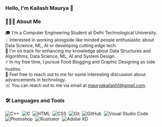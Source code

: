 ### **Hello, I'm Kailash Maurya** 👋

### 👨🏻‍💻 About Me
🎓 I'm a Computer Engineering Student at Delhi Technological University.\
💡 Interested in working alongside like minded people enthusiastic about Data Science, ML, AI or developing cutting edge tech.\
🌱 I'm on track for enhancing my knowledge about Data Structures and Algorithms, Data Science, ML, AI and System Design.\
⚡ In my free time, I pursue Food Blogging and Graphic Designing as side hustles.\
💬 Feel free to reach out to me for some interesting discussion about advancements in technology.\
✉️ You can reach out to me via email at mauryakailash1@gmail.com.

### 🛠 Languages and Tools
![C++](https://img.shields.io/badge/-C++-05122A?style=flat&logo=C%2B%2B&logoColor=00599C)&nbsp;
![C](https://img.shields.io/badge/-C-05122A?style=flat&logo=C&logoColor=A8B9CC)&nbsp;
![HTML](https://img.shields.io/badge/-HTML-05122A?style=flat&logo=HTML5)&nbsp;
![CSS](https://img.shields.io/badge/-CSS-05122A?style=flat&logo=CSS3&logoColor=1572B6)&nbsp;
![Git](https://img.shields.io/badge/-Git-05122A?style=flat&logo=git)&nbsp;
![GitHub](https://img.shields.io/badge/-GitHub-05122A?style=flat&logo=github)&nbsp;
![Visual Studio Code](https://img.shields.io/badge/-Visual%20Studio%20Code-05122A?style=flat&logo=visual-studio-code&logoColor=007ACC)&nbsp;
![Photoshop](https://img.shields.io/badge/-Photoshop-05122A?style=flat&logo=adobe-photoshop)&nbsp;
![Illustrator](https://img.shields.io/badge/-Illustrator-05122A?style=flat&logo=adobe-illustrator)&nbsp;
![Adobe XD](https://img.shields.io/badge/-Adobe_XD-05122A?style=flat&logo=adobe-xd)&nbsp;

<!---
kailashmaurya27/kailashmaurya27 is a ✨ special ✨ repository because its `README.md` (this file) appears on your GitHub profile.
You can click the Preview link to take a look at your changes.
--->
